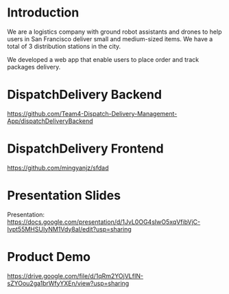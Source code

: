# Introduction
We are a logistics company with ground robot assistants and drones to help users in San Francisco deliver small and medium-sized items. We have a total of 3 distribution stations in the city. 

We developed a web app that enable users to place order and track packages delivery. 


# DispatchDelivery Backend
https://github.com/Team4-Dispatch-Delivery-Management-App/dispatchDeliveryBackend

# DispatchDelivery Frontend
https://github.com/mingyanjz/sfdad

# Presentation Slides
Presentation: https://docs.google.com/presentation/d/1JvL0OG4sIwO5xqVfibVjC-Ivpt55MHSUIyNM1Vdy8aI/edit?usp=sharing

# Product Demo
https://drive.google.com/file/d/1qRm2YOjVLfIN-sZYOou2ga1brWfyYXEn/view?usp=sharing
